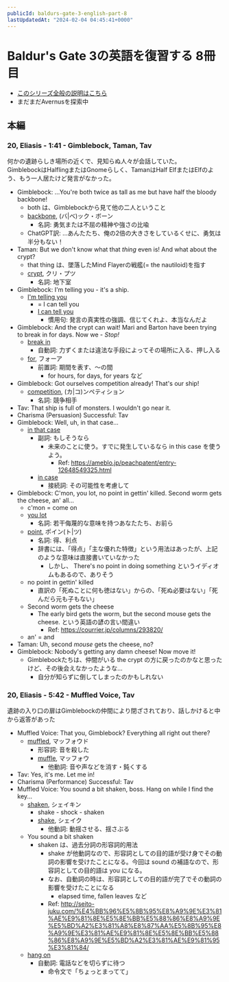 ```yaml
---
publicId: baldurs-gate-3-english-part-8
lastUpdatedAt: "2024-02-04 04:45:41+0000"
---
```


# Baldur's Gate 3の英語を復習する 8冊目

- [このシリーズ全般の説明はこちら](./baldurs-gate-3-english-index.html)
- まだまだAvernusを探索中

## 本編

### 20, Eliasis - 1:41 - Gimblebock, Taman, Tav

何かの遺跡らしき場所の近くで、見知らぬ人々が会話していた。  
GimblebockはHalflingまたはGnomeらしく、TamanはHalf ElfまたはElfのよう、もう一人居たけど発言がなかった。

- Gimblebock: ...You're both twice as tall as me but have half the bloody backbone!
  - both は、Gimblebockから見て他の二人ということ
  - [backbone](https://en.wiktionary.org/wiki/backbone#Noun), (バ|ベ)ック・ボーン
    - 名詞: 勇気または不屈の精神や強さの比喩
  - ChatGPT訳: ...あんたたち、俺の2倍の大きさをしているくせに、勇気は半分もない！
- Taman: But we don't know what that _thing_ even is! And what about the crypt?
  - that thing は、墜落したMind Flayerの戦艦(= the nautiloid)を指す
  - [crypt](https://ejje.weblio.jp/content/crypt), クリ・プツ
    - 名詞: 地下室
- Gimblebock: I'm telling you - it's a ship.
  - [I'm telling you](https://en.wiktionary.org/wiki/I%27m_telling_you)
    - = I can tell you
    - [I can tell you](https://en.wiktionary.org/wiki/I_can_tell_you#Phrase)
      - 慣用句: 発言の真実性の強調、信じてくれよ、本当なんだよ
- Gimblebock: And the crypt can wait! Mari and Barton have been trying to break in for days. Now we - _Stop!_
  - [break in](https://en.wiktionary.org/wiki/break_in)
    - 自動詞: 力ずくまたは違法な手段によってその場所に入る、押し入る
  - [for](https://ejje.weblio.jp/content/for), フォーア
    - 前置詞: 期間を表す、〜の間
      - for hours, for days, for years など
- Gimblebock: Got ourselves competition already! That's our ship!
  - [competition](https://ejje.weblio.jp/content/competition), (カ|コ)ンペティション
    - 名詞: 競争相手
- Tav: That ship is full of monsters. I wouldn't go near it.
- Charisma (Persuasion) Successful: Tav
- Gimblebock: Well, uh, in that case...
  - [in that case](https://en.wiktionary.org/wiki/in_that_case)
    - 副詞: もしそうなら
      - 未来のことに使う。すでに発生しているなら in this case を使うよう。
        - Ref: https://ameblo.jp/peachpatent/entry-12648549325.html
    - [in case](https://en.wiktionary.org/wiki/in_case)
      - 接続詞: その可能性を考慮して
- Gimblebock: C'mon, you lot, no point in gettin' killed. Second worm gets the cheese, an' all...
  - c'mon = come on
  - [you lot](https://en.wiktionary.org/wiki/you_lot)
    - 名詞: 若干侮蔑的な意味を持つあなたたち、お前ら
  - [point](https://en.wiktionary.org/wiki/point#Noun), ポイン(ト|ツ)
    - 名詞: 得、利点
    - 辞書には、「得点」「主な優れた特徴」という用法はあったが、上記のような意味は直接書いていなかった
      - しかし、 There's no point in doing something というイディオムもあるので、ありそう
  - no point in gettin' killed
    - 直訳の「死ぬことに何も徳はない」からの、「死ぬ必要はない」「死んだら元も子もない」
  - Second worm gets the cheese
    - The early bird gets the worm, but the second mouse gets the cheese. という英語の諺の言い間違い
      - Ref: https://courrier.jp/columns/293820/
  - an' = and
- Taman: Uh, second _mouse_ gets the cheese, no?
- Gimblebock: Nobody's getting any damn cheese! Now move it!
  - Gimblebockたちは、仲間がいる the crypt の方に戻ったのかなと思ったけど、その後会えなかったような...
    - 自分が知らずに倒してしまったのかもしれない

### 20, Eliasis - 5:42 - Muffled Voice, Tav

遺跡の入り口の扉はGimblebockの仲間により閉ざされており、話しかけると中から返答があった

- Muffled Voice: That you, Gimblebock? Everything all right out there?
  - [muffled](https://ejje.weblio.jp/content/muffled), マッフォウド
    - 形容詞: 音を殺した
    - [muffle](https://ejje.weblio.jp/content/muffle), マッフォウ
      - 他動詞: 音や声などを消す・鈍くする
- Tav: Yes, it's me. Let me in!
- Charisma (Performance) Successful: Tav
- Muffled Voice: You sound a bit shaken, boss. Hang on while I find the key...
  - [shaken](https://ejje.weblio.jp/content/shaken), シェイキン
    - shake - shock - shaken
    - [shake](https://ejje.weblio.jp/content/shake), シェイク
      - 他動詞: 動揺させる、揺さぶる
  - You sound a bit shaken
    - shaken は、過去分詞の形容詞的用法
      - shake が他動詞なので、形容詞としての目的語が受け身でその動詞の影響を受けたことになる。今回は sound の補語なので、形容詞としての目的語は you になる。
      - なお、自動詞の時は、形容詞としての目的語が完了でその動詞の影響を受けたことになる
        - elapsed time, fallen leaves など
      - Ref: http://seito-juku.com/%E4%BB%96%E5%8B%95%E8%A9%9E%E3%81%AE%E9%81%8E%E5%8E%BB%E5%88%86%E8%A9%9E%E5%BD%A2%E3%81%A8%E8%87%AA%E5%8B%95%E8%A9%9E%E3%81%AE%E9%81%8E%E5%8E%BB%E5%88%86%E8%A9%9E%E5%BD%A2%E3%81%AE%E9%81%95%E3%81%84/
  - [hang on](https://ejje.weblio.jp/content/hang+on)
    - 自動詞: 電話などを切らずに待つ
      - 命令文で「ちょっとまってて」
